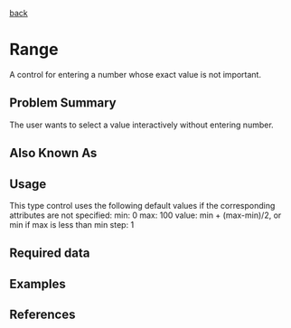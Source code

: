 [back](#)
# Range

A control for entering a number whose exact value is not important.

## Problem Summary

The user wants to select a value interactively without entering number.

## Also Known As


## Usage

This type control uses the following default values if the corresponding attributes are not specified:
min: 0
max: 100
value: min + (max-min)/2, or min if max is less than min
step: 1

## Required data


## Examples


## References





